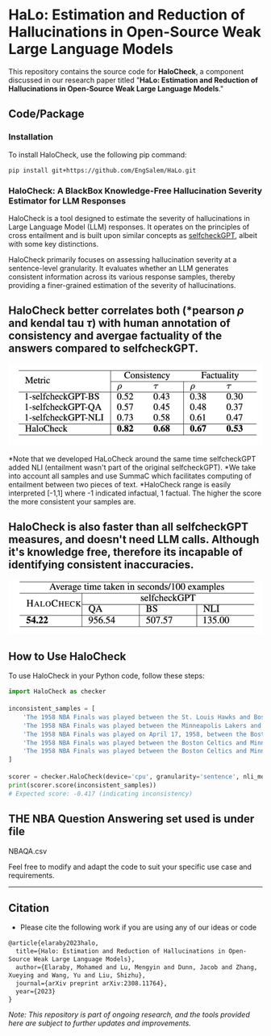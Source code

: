 # HaLo: Estimation and Reduction of Hallucinations in Open-Source Weak Large Language Models

This repository contains the source code for **HaloCheck**, a component discussed in our research paper titled "**HaLo: Estimation and Reduction of Hallucinations in Open-Source Weak Large Language Models**."

## Code/Package

### Installation
To install HaloCheck, use the following pip command:

```shell
pip install git+https://github.com/EngSalem/HaLo.git
```

### HaloCheck: A BlackBox Knowledge-Free Hallucination Severity Estimator for LLM Responses
HaloCheck is a tool designed to estimate the severity of hallucinations in Large Language Model (LLM) responses. It operates on the principles of cross entailment and is built upon similar concepts as [selfcheckGPT](https://github.com/potsawee/selfcheckgpt), albeit with some key distinctions.

HaloCheck primarily focuses on assessing hallucination severity at a sentence-level granularity. It evaluates whether an LLM generates consistent information across its various response samples, thereby providing a finer-grained estimation of the severity of hallucinations.

## HaloCheck better correlates both (*pearson $\rho$ and kendal tau $\tau$) with human annotation of consistency and avergae factuality of the answers compared to selfcheckGPT. 
![](halo_vs_selfcheck.png)

*Note that we developed HaLoCheck around the same time selfcheckGPT added NLI (entailment wasn't part of the original selfcheckGPT).
*We take into account all samples and use SummaC which facilitates computing of entailment between two pieces of text.
*HaloCheck range is easily interpreted [-1,1] where -1 indicated infactual, 1 factual. The higher the score the more consistent your samples are. 

## HaloCheck is also faster than all selfcheckGPT measures, and doesn't need LLM calls. Although it's knowledge free, therefore its incapable of identifying consistent inaccuracies.
![](HaloCheck_time.png)

## How to Use HaloCheck

To use HaloCheck in your Python code, follow these steps:

```python
import HaloCheck as checker

inconsistent_samples = [
    'The 1958 NBA Finals was played between the St. Louis Hawks and Boston Celtics. The Hawks won the series 4 games to 2 in the best of 7 playoff.',
    'The 1958 NBA Finals was played between the Minneapolis Lakers and Boston Celtics and was won by the Lakers 4 games to 3.',
    'The 1958 NBA Finals was played on April 17, 1958, between the Boston Celtics and the St. Louis Hawks.',
    'The 1958 NBA Finals was played between the Boston Celtics and Minneapolis Lakers. The Celtics won the series 4 games to 2 for their 5th championship.',
    'The 1958 NBA Finals was played between the Boston Celtics and Minneapolis Lakers. The MVP of the 1958 NBA Finals was Bill Russell.'
]

scorer = checker.HaloCheck(device='cpu', granularity='sentence', nli_model='mnli')  # Change to 'cuda' if a GPU is available
print(scorer.score(inconsistent_samples))
# Expected score: -0.417 (indicating inconsistency)
```
## THE NBA Question Answering set used is under file
NBAQA.csv

Feel free to modify and adapt the code to suit your specific use case and requirements.

---
## Citation

* Please cite the following work if you are using any of our ideas or code

```
@article{elaraby2023halo,
  title={Halo: Estimation and Reduction of Hallucinations in Open-Source Weak Large Language Models},
  author={Elaraby, Mohamed and Lu, Mengyin and Dunn, Jacob and Zhang, Xueying and Wang, Yu and Liu, Shizhu},
  journal={arXiv preprint arXiv:2308.11764},
  year={2023}
}
```

*Note: This repository is part of ongoing research, and the tools provided here are subject to further updates and improvements.*
